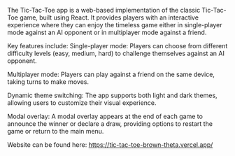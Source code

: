 The Tic-Tac-Toe app is a web-based implementation of the classic Tic-Tac-Toe game, built using React. It provides players with an interactive experience where they can enjoy the timeless game either in single-player mode against an AI opponent or in multiplayer mode against a friend.

Key features include:
Single-player mode: Players can choose from different difficulty levels (easy, medium, hard) to challenge     themselves against an AI opponent.

Multiplayer mode: Players can play against a friend on the same device, taking turns to make moves.

Dynamic theme switching: The app supports both light and dark themes, allowing users to customize their visual experience.

Modal overlay: A modal overlay appears at the end of each game to announce the winner or declare a draw, providing options to restart the game or return to the main menu.

Website can be found here: https://tic-tac-toe-brown-theta.vercel.app/
